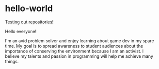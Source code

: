 # hello-world
Testing out repositories!


Hello everyone! 

I'm an avid problem solver and enjoy learning about game dev in my spare time. My goal is to spread awareness to student audiences about the importance of conserving the environment because I am an activist. I believe my talents and passion in programming will help me achieve many things. 
